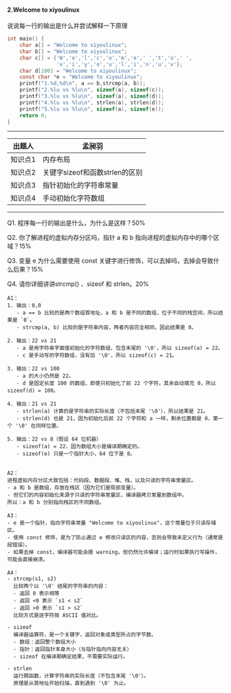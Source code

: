 #### 2.Welcome to xiyoulinux

说说每一行的输出是什么并尝试解释一下原理

```c
int main() {
    char a[] = "Welcome to xiyoulinux";
    char b[] = "Welcome to xiyoulinux";
    char c[] = {'W','e','l','c','o','m','e',' ','t','o',' ',
                'x','i','y','o','u','l','i','n','u','x'};
    char d[100] = "Welcome to xiyoulinux";
    const char *e = "Welcome to xiyoulinux";
    printf("1.%d,%d\n", a == b,strcmp(a, b));
    printf("2.%lu vs %lu\n", sizeof(a), sizeof(c)); 
    printf("3.%lu vs %lu\n", sizeof(a), sizeof(d));
    printf("4.%lu vs %lu\n", strlen(a), strlen(d));
    printf("5.%lu vs %lu\n", sizeof(a), sizeof(e));
    return 0;
}
```

------


| **出题人** | **孟昶羽**   |
| ---------- | ------------ |
| 知识点1    | 内存布局 |
| 知识点2    | 关键字sizeof和函数strlen的区别 |
| 知识点3    | 指针初始化的字符串常量 |
| 知识点4    | 手动初始化字符数组 |


------

Q1. 程序每一行的输出是什么，为什么是这样？50%

Q2. 你了解进程的虚拟内存分区吗，指针 a 和 b 指向进程的虚拟内存中的哪个区域？15%

Q3. 变量 e 为什么需要使用 const 关键字进行修饰，可以去掉吗，去掉会导致什么后果？15% 

Q4. 请你详细讲讲strcmp() 、sizeof 和 strlen。20%

```
A1：
1. 输出：0,0  
   - a == b 比较的是两个数组首地址，a 和 b 是不同的数组，位于不同的栈空间，所以结果是 `0`。  
   - strcmp(a, b) 比较的是字符串内容，两者内容完全相同，因此结果是 0。  

2. 输出：22 vs 21  
   - a 是用字符串字面值初始化的字符数组，包含末尾的 '\0'，所以 sizeof(a) = 22。  
   - c 是手动写的字符数组，没有加 '\0'，所以 sizeof(c) = 21。  

3. 输出：22 vs 100  
   - a 的大小仍然是 22。  
   - d 是固定长度 100 的数组，即使只初始化了前 22 个字符，其余自动填充 0，所以 sizeof(d) = 100。  

4. 输出：21 vs 21  
   - strlen(a) 计算的是字符串的实际长度（不包括末尾 '\0'），所以结果是 21。  
   - strlen(d) 也是 21，因为初始化后前 22 个字符和 a 一样，剩余位置都是 0，第一个 '\0' 在同样位置。  

5. 输出：22 vs 8（假设 64 位机器）  
   - sizeof(a) = 22，因为数组大小是编译期确定的。  
   - sizeof(e) 只是一个指针大小，64 位下是 8。  


A2：  
进程虚拟内存分区大致包括：代码段、数据段、堆、栈，以及只读的字符串常量区。  
- a 和 b 是数组，存放在栈区（因为它们是局部变量）。  
- 但它们的内容初始化来源于只读的字符串常量区，编译器拷贝常量到数组中。  
所以：a 和 b 分别指向栈区的不同数组。   

A3：  
- e 是一个指针，指向字符串常量 "Welcome to xiyoulinux"，这个常量位于只读存储区。  
- 使用 const 修饰，是为了防止通过 e 修改只读区的内容，否则会导致未定义行为（通常是段错误）。  
- 如果去掉 const，编译器可能会报 warning，但仍然允许编译；运行时如果执行写操作，可能会直接崩溃。  

A4：  
- strcmp(s1, s2) 
  比较两个以 '\0' 结尾的字符串的内容：  
  - 返回 0 表示相等  
  - 返回 <0 表示 `s1 < s2`  
  - 返回 >0 表示 `s1 > s2`  
  比较方式是逐字符按 ASCII 值对比。  

- sizeof
  编译器运算符，是一个关键字，返回对象或类型所占的字节数。  
  - 数组：返回整个数组大小  
  - 指针：返回指针本身大小（与指针指向内容无关）  
  - sizeof 在编译期确定结果，不需要实际运行。  

- strlen 
  运行期函数，计算字符串的实际长度（不包含末尾 '\0'）。  
  原理是从首地址开始扫描，直到遇到 '\0' 为止。  

```